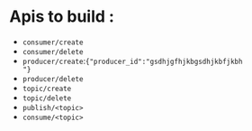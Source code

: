 # Apis to build :
* `consumer/create`
* `consumer/delete`
* `producer/create`:`{"producer_id":"gsdhjgfhjkbgsdhjkbfjkbh                                                    "}`
* `producer/delete`
* `topic/create`
* `topic/delete`
* `publish/<topic>`
* `consume/<topic>`